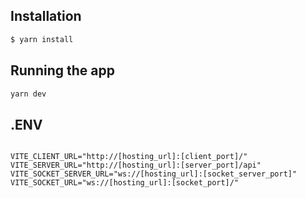 ## Installation

```bash
$ yarn install
```

## Running the app

```bash
yarn dev
```

## .ENV

```dotenv

VITE_CLIENT_URL="http://[hosting_url]:[client_port]/"
VITE_SERVER_URL="http://[hosting_url]:[server_port]/api"
VITE_SOCKET_SERVER_URL="ws://[hosting_url]:[socket_server_port]"
VITE_SOCKET_URL="ws://[hosting_url]:[socket_port]/"

```